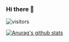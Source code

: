 ### Hi there 👋
![visitors](https://visitor-badge.glitch.me/badge?page_id=mohuani.mohuani&left_color=green&right_color=red)


<!--
**mohuani/mohuani** is a ✨ _special_ ✨ repository because its `README.md` (this file) appears on your GitHub profile.

Here are some ideas to get you started:

- 🔭 I’m currently working on ...
- 🌱 I’m currently learning ...
- 👯 I’m looking to collaborate on ...
- 🤔 I’m looking for help with ...
- 💬 Ask me about ...
- 📫 How to reach me: ...
- 😄 Pronouns: ...
- ⚡ Fun fact: ...
-->

[![Anurag's github stats](https://github-readme-stats.vercel.app/api?username=mohuani)](https://github.com/mohuani/mohuani)
